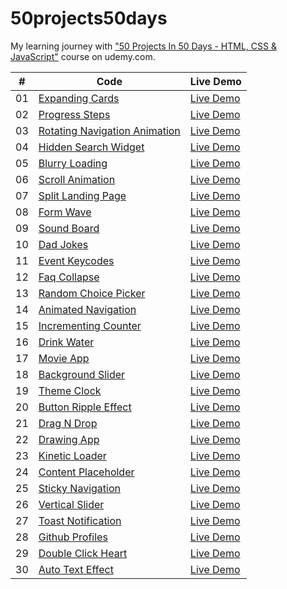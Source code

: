 # 50projects50days

My learning journey with ["50 Projects In 50 Days - HTML, CSS & JavaScript"](https://www.udemy.com/course/50-projects-50-days/) course on udemy.com.

|  #  | Code                                                                                                                 | Live Demo                                                     |
| :-: | -------------------------------------------------------------------------------------------------------------------- | ------------------------------------------------------------- |
| 01  | [Expanding Cards](https://github.com/bayramhayri/50projects50days/tree/master/01-expanding-cards/)                   | [Live Demo](https://eager-lalande-b4a1d1.netlify.app/)        |
| 02  | [Progress Steps](https://github.com/bayramhayri/50projects50days/tree/master/02-progress-steps/)                     | [Live Demo](https://lucid-kilby-ff041d.netlify.app/)          |
| 03  | [Rotating Navigation Animation](https://github.com/bayramhayri/50projects50days/tree/master/03-rotating-navigation/) | [Live Demo](https://quirky-montalcini-0458a3.netlify.app/)    |
| 04  | [Hidden Search Widget](https://github.com/bayramhayri/50projects50days/tree/master/04-hidden-search/)                | [Live Demo](https://dreamy-goldberg-4112b5.netlify.app/)      |
| 05  | [Blurry Loading](https://github.com/bayramhayri/50projects50days/tree/master/05-blurry-loading)                      | [Live Demo](https://adoring-leavitt-b5120b.netlify.app/)      |
| 06  | [Scroll Animation](https://github.com/bayramhayri/50projects50days/tree/master/06-scroll-animation/)                 | [Live Demo](https://tender-golick-795b56.netlify.app/)        |
| 07  | [Split Landing Page](https://github.com/bayramhayri/50projects50days/tree/master/07-split-landing-page/)             | [Live Demo](https://friendly-meitner-956f5b.netlify.app/)     |
| 08  | [Form Wave](https://github.com/bayramhayri/50projects50days/tree/master/08-form-wave-animation/)                     | [Live Demo](https://xenodochial-bartik-dcdcb6.netlify.app/)   |
| 09  | [Sound Board](https://github.com/bayramhayri/50projects50days/tree/master/09-sound-board/)                           | [Live Demo](https://eager-turing-3f2596.netlify.app/)         |
| 10  | [Dad Jokes](https://github.com/bayramhayri/50projects50days/tree/master/10-dad-jokes/)                               | [Live Demo](https://trusting-jepsen-74df39.netlify.app/)      |
| 11  | [Event Keycodes](https://github.com/bayramhayri/50projects50days/tree/master/11-event-keycodes/)                     | [Live Demo](https://dreamy-pare-5f7d30.netlify.app/)          |
| 12  | [Faq Collapse](https://github.com/bayramhayri/50projects50days/tree/master/12-faq-collapse/)                         | [Live Demo](https://confident-clarke-9d121b.netlify.app/)     |
| 13  | [Random Choice Picker](https://github.com/bayramhayri/50projects50days/tree/master/13-random-choice-picker/)         | [Live Demo](https://cocky-swartz-58cb70.netlify.app/)         |
| 14  | [Animated Navigation](https://github.com/bayramhayri/50projects50days/tree/master/14-animated-navigation/)           | [Live Demo](https://jovial-carson-16ac5e.netlify.app/)        |
| 15  | [Incrementing Counter](https://github.com/bayramhayri/50projects50days/tree/master/15-increment-counter/)            | [Live Demo](https://gracious-hermann-2b1c19.netlify.app/)     |
| 16  | [Drink Water](https://github.com/bayramhayri/50projects50days/tree/master/16-drink-water/)                           | [Live Demo](https://frosty-franklin-b80711.netlify.app/)      |
| 17  | [Movie App](https://github.com/bayramhayri/50projects50days/tree/master/17-movie-app/)                               | [Live Demo](https://suspicious-albattani-3d4fc3.netlify.app/) |
| 18  | [Background Slider](https://github.com/bayramhayri/50projects50days/tree/master/18-background-slider/)               | [Live Demo](https://vigorous-lamarr-2890f7.netlify.app/)      |
| 19  | [Theme Clock](https://github.com/bayramhayri/50projects50days/tree/master/19-theme-clock/)                           | [Live Demo](https://blissful-kowalevski-fdaa6d.netlify.app/)  |
| 20  | [Button Ripple Effect](https://github.com/bayramhayri/50projects50days/tree/master/20-button-ripple-effect/)         | [Live Demo](https://naughty-hoover-4e6361.netlify.app/)       |
| 21  | [Drag N Drop](https://github.com/bayramhayri/50projects50days/tree/master/21-drag-n-drop/)                           | [Live Demo](https://romantic-carson-8a497c.netlify.app/)      |
| 22  | [Drawing App](https://github.com/bayramhayri/50projects50days/tree/master/22-drawing-app/)                           | [Live Demo](https://stoic-jones-013c35.netlify.app/)          |
| 23  | [Kinetic Loader](https://github.com/bayramhayri/50projects50days/tree/master/23-kinetic-loader/)                     | [Live Demo](https://fervent-swirles-91c9c2.netlify.app/)      |
| 24  | [Content Placeholder](https://github.com/bayramhayri/50projects50days/tree/master/24-content-placeholder/)           | [Live Demo](https://confident-lichterman-7a635e.netlify.app/) |
| 25  | [Sticky Navigation](https://github.com/bayramhayri/50projects50days/tree/master/25-sticky-navigation/)               | [Live Demo](https://awesome-ride-a695b6.netlify.app/)         |
| 26  | [Vertical Slider](https://github.com/bayramhayri/50projects50days/tree/master/26-vertical-slider/)                   | [Live Demo](https://musing-booth-ac828f.netlify.app/)         |
| 27  | [Toast Notification](https://github.com/bayramhayri/50projects50days/tree/master/27-toast-notification/)             | [Live Demo](https://suspicious-ritchie-1407fa.netlify.app/)   |
| 28  | [Github Profiles](https://github.com/bayramhayri/50projects50days/tree/master/28-github-profiles/)                   | [Live Demo](https://modest-lumiere-3bdfca.netlify.app/)       |
| 29  | [Double Click Heart](https://github.com/bayramhayri/50projects50days/tree/master/29-double-click-heart/)             | [Live Demo](https://stupefied-fermi-63929d.netlify.app/)      |
| 30  | [Auto Text Effect](https://github.com/bayramhayri/50projects50days/tree/master/30-auto-text-effect/)                 | [Live Demo](https://ecstatic-shannon-870c3a.netlify.app/)     |
